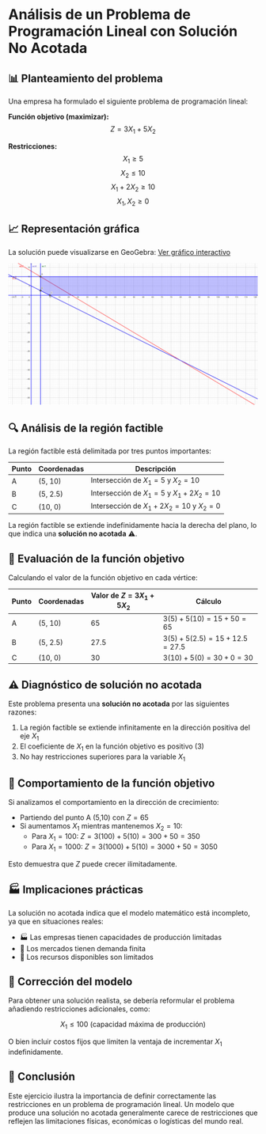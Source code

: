 # Análisis de un Problema de Programación Lineal con Solución No Acotada

## 📊 Planteamiento del problema

Una empresa ha formulado el siguiente problema de programación lineal:

**Función objetivo (maximizar):** 
$$Z = 3X_1 + 5X_2$$

**Restricciones:**
$$X_1 \geq 5$$
$$X_2 \leq 10$$
$$X_1 + 2X_2 \geq 10$$
$$X_1, X_2 \geq 0$$

## 📈 Representación gráfica

La solución puede visualizarse en GeoGebra: [Ver gráfico interactivo](https://www.geogebra.org/graphing/zuumhfae)

![Gráfico de Programación Lineal](https://github.com/AvatarGaming/OperationalResearch/blob/main/Programaci%C3%B3n%20Lineal%20-%20M%C3%A9todo%20Gr%C3%A1fico/Imagen03.png?raw=true)

## 🔍 Análisis de la región factible

La región factible está delimitada por tres puntos importantes:

| Punto | Coordenadas | Descripción |
|-------|-------------|-------------|
| A     | (5, 10)     | Intersección de $X_1 = 5$ y $X_2 = 10$ |
| B     | (5, 2.5)    | Intersección de $X_1 = 5$ y $X_1 + 2X_2 = 10$ |
| C     | (10, 0)     | Intersección de $X_1 + 2X_2 = 10$ y $X_2 = 0$ |

La región factible se extiende indefinidamente hacia la derecha del plano, lo que indica una **solución no acotada** ⚠️.

## 📝 Evaluación de la función objetivo

Calculando el valor de la función objetivo en cada vértice:

| Punto | Coordenadas | Valor de $Z = 3X_1 + 5X_2$ | Cálculo |
|-------|-------------|----------------------------|---------|
| A     | (5, 10)     | 65                         | $3(5) + 5(10) = 15 + 50 = 65$ |
| B     | (5, 2.5)    | 27.5                       | $3(5) + 5(2.5) = 15 + 12.5 = 27.5$ |
| C     | (10, 0)     | 30                         | $3(10) + 5(0) = 30 + 0 = 30$ |

## ⚠️ Diagnóstico de solución no acotada

Este problema presenta una **solución no acotada** por las siguientes razones:

1. La región factible se extiende infinitamente en la dirección positiva del eje $X_1$
2. El coeficiente de $X_1$ en la función objetivo es positivo (3)
3. No hay restricciones superiores para la variable $X_1$

## 🧮 Comportamiento de la función objetivo

Si analizamos el comportamiento en la dirección de crecimiento:
- Partiendo del punto A (5,10) con $Z=65$
- Si aumentamos $X_1$ mientras mantenemos $X_2=10$:
  - Para $X_1=100$: $Z = 3(100) + 5(10) = 300 + 50 = 350$
  - Para $X_1=1000$: $Z = 3(1000) + 5(10) = 3000 + 50 = 3050$

Esto demuestra que $Z$ puede crecer ilimitadamente.

## 🏭 Implicaciones prácticas

La solución no acotada indica que el modelo matemático está incompleto, ya que en situaciones reales:

- 🏭 Las empresas tienen capacidades de producción limitadas
- 🛒 Los mercados tienen demanda finita
- 🧪 Los recursos disponibles son limitados

## 🔧 Corrección del modelo

Para obtener una solución realista, se debería reformular el problema añadiendo restricciones adicionales, como:

$$X_1 \leq 100 \text{ (capacidad máxima de producción)}$$

O bien incluir costos fijos que limiten la ventaja de incrementar $X_1$ indefinidamente.

## 📘 Conclusión

Este ejercicio ilustra la importancia de definir correctamente las restricciones en un problema de programación lineal. Un modelo que produce una solución no acotada generalmente carece de restricciones que reflejen las limitaciones físicas, económicas o logísticas del mundo real.